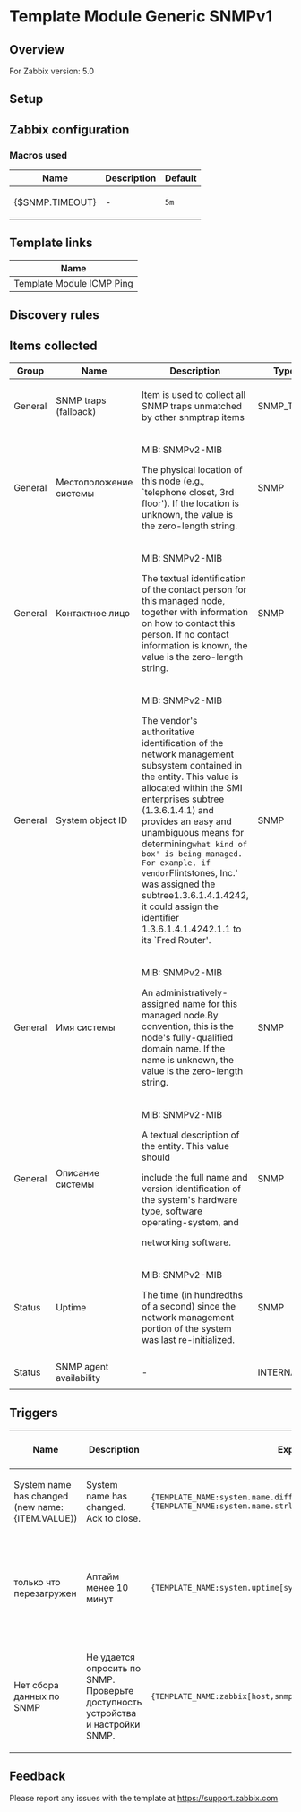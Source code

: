 
# Template Module Generic SNMPv1

## Overview

For Zabbix version: 5.0  

## Setup


## Zabbix configuration


### Macros used

|Name|Description|Default|
|----|-----------|-------|
|{$SNMP.TIMEOUT}|<p>-</p>|`5m`|

## Template links

|Name|
|----|
|Template Module ICMP Ping|

## Discovery rules


## Items collected

|Group|Name|Description|Type|Key and additional info|
|-----|----|-----------|----|---------------------|
|General|SNMP traps (fallback)|<p>Item is used to collect all SNMP traps unmatched by other snmptrap items</p>|SNMP_TRAP|snmptrap.fallback|
|General|Местоположение системы|<p>MIB: SNMPv2-MIB</p><p>The physical location of this node (e.g., `telephone closet, 3rd floor').  If the location is unknown, the value is the zero-length string.</p>|SNMP|system.location[sysLocation.0]<p>**Preprocessing**:</p><p>- DISCARD_UNCHANGED_HEARTBEAT: `1h`</p>|
|General|Контактное лицо|<p>MIB: SNMPv2-MIB</p><p>The textual identification of the contact person for this managed node, together with information on how to contact this person.  If no contact information is known, the value is the zero-length string.</p>|SNMP|system.contact[sysContact.0]<p>**Preprocessing**:</p><p>- DISCARD_UNCHANGED_HEARTBEAT: `1d`</p>|
|General|System object ID|<p>MIB: SNMPv2-MIB</p><p>The vendor's authoritative identification of the network management subsystem contained in the entity.  This value is allocated within the SMI enterprises subtree (1.3.6.1.4.1) and provides an easy and unambiguous means for determining`what kind of box' is being managed.  For example, if vendor`Flintstones, Inc.' was assigned the subtree1.3.6.1.4.1.4242, it could assign the identifier 1.3.6.1.4.1.4242.1.1 to its `Fred Router'.</p>|SNMP|system.objectid[sysObjectID.0]<p>**Preprocessing**:</p><p>- DISCARD_UNCHANGED_HEARTBEAT: `1h`</p>|
|General|Имя системы|<p>MIB: SNMPv2-MIB</p><p>An administratively-assigned name for this managed node.By convention, this is the node's fully-qualified domain name.  If the name is unknown, the value is the zero-length string.</p>|SNMP|system.name<p>**Preprocessing**:</p><p>- DISCARD_UNCHANGED_HEARTBEAT: `1h`</p>|
|General|Описание системы|<p>MIB: SNMPv2-MIB</p><p>A textual description of the entity. This value should</p><p>include the full name and version identification of the system's hardware type, software operating-system, and</p><p>networking software.</p>|SNMP|system.descr[sysDescr.0]<p>**Preprocessing**:</p><p>- DISCARD_UNCHANGED_HEARTBEAT: `1d`</p>|
|Status|Uptime|<p>MIB: SNMPv2-MIB</p><p>The time (in hundredths of a second) since the network management portion of the system was last re-initialized.</p>|SNMP|system.uptime[sysUpTime.0]<p>**Preprocessing**:</p><p>- MULTIPLIER: `0.01`</p>|
|Status|SNMP agent availability|<p>-</p>|INTERNAL|zabbix[host,snmp,available]|

## Triggers

|Name|Description|Expression|Severity|Dependencies and additional info|
|----|-----------|----|----|----|
|System name has changed (new name: {ITEM.VALUE})|<p>System name has changed. Ack to close.</p>|`{TEMPLATE_NAME:system.name.diff()}=1 and {TEMPLATE_NAME:system.name.strlen()}>0`|INFO|<p>Manual close: YES</p>|
|только что перезагружен|<p>Аптайм менее 10 минут</p>|`{TEMPLATE_NAME:system.uptime[sysUpTime.0].last()}<10m`|WARNING|<p>Manual close: YES</p><p>**Depends on**:</p><p>- Нет сбора данных по SNMP</p>|
|Нет сбора данных по SNMP|<p>Не удается опросить по SNMP. Проверьте доступность устройства и настройки SNMP.</p>|`{TEMPLATE_NAME:zabbix[host,snmp,available].max({$SNMP.TIMEOUT})}=0`|WARNING|<p>**Depends on**:</p><p>- Нет ответа на ICMP ping</p>|

## Feedback

Please report any issues with the template at https://support.zabbix.com


